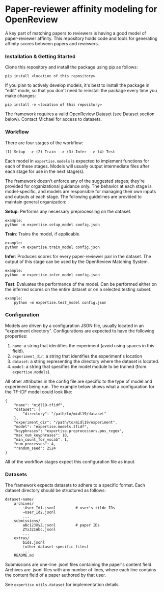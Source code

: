 # Paper-reviewer affinity modeling for OpenReview

A key part of matching papers to reviewers is having a good model of paper-reviewer affinity. This repository holds code and tools for generating affinity scores between papers and reviewers.

### Installation & Getting Started

Clone this repository and install the package using pip as follows:

```
pip install <location of this repository>
```

If you plan to actively develop models, it's best to install the package in "edit" mode, so that you don't need to reinstall the package every time you make changes:

```
pip install -e <location of this repository>
```

The framework requires a valid OpenReview Dataset (see Dataset section below). Contact Michael for access to datasets.

### Workflow

There are four stages of the workflow:

`(1) Setup --> (2) Train --> (3) Infer --> (4) Test`

Each model in `expertise.models` is expected to implement functions for each of these stages. Models will usually output intermediate files after each stage for use in the next stage(s).

The framework doesn't enforce any of the suggested stages; they're provided for organizational guidance only. The behavior at each stage is model-specific, and models are responsible for managing their own inputs and outputs at each stage. The following guidelines are provided to maintain general organization:

**Setup**:
Performs any necessary preprocessing on the dataset.
```
example:
python -m expertise.setup_model config.json
```

**Train**:
Trains the model, if applicable.
```
example:
python -m expertise.train_model config.json
```

**Infer**:
Produces scores for every paper-reviewer pair in the dataset. The output of this stage can be used by the OpenReview Matching System.
```
example:
python -m expertise.infer_model config.json
```

**Test**:
Evaluates the performance of the model. Can be performed either on the inferred scores on the entire dataset or on a selected testing subset.
```
example:
	python -m expertise.test_model config.json
```

### Configuration
Models are driven by a configuration JSON file, usually located in an "experiment directory". Configurations are expected to have the following properties:

1) `name`: a string that identifies the experiment (avoid using spaces in this field).
2) `experiment_dir`: a string that identifies the experiment's location
3) `dataset`: a string representing the directory where the dataset is located.
4) `model`: a string that specifies the model module to be trained (from `expertise.models`).

All other attributes in the config file are specific to the type of model and experiment being run. The example below shows what a configuration for the TF-IDF model could look like:

```
{
    "name": "midl19-tfidf",
    "dataset": {
        "directory": "/path/to/midl19/dataset"
    },
    "experiment_dir": "/path/to/midl19/experiment",
    "model": "expertise.models.tfidf",
    "keyphrases": "expertise.preprocessors.pos_regex",
    "max_num_keyphrases": 10,
    "min_count_for_vocab": 1,
    "num_processes": 4,
    "random_seed": 2524
}
```

All of the workflow stages expect this configuration file as input.

### Datasets

The framework expects datasets to adhere to a specific format. Each dataset directory should be structured as follows:

```
dataset-name/
	archives/
		~User_Id1.jsonl 		# user's tilde IDs
		~User_Id2.jsonl
		...
	submissions/
		aBc123XyZ.jsonl 		# paper IDs
		ZYx321Abc.jsonl
		...
	extras/
		bids.jsonl
		(other dataset-specific files)
		...
	README.md

```

Submissions are one-line .jsonl files containing the paper's content field. Archives are .jsonl files with any number of lines, where each line contains the content field of a paper authored by that user.

See `expertise.utils.dataset` for implementation details.


